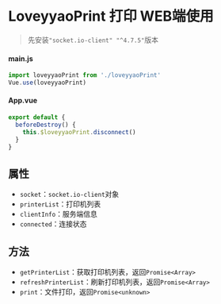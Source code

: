 # LoveyyaoPrint 打印 WEB端使用
> 先安装`"socket.io-client" "^4.7.5"`版本

#### main.js
```js
import loveyyaoPrint from './loveyyaoPrint'
Vue.use(loveyyaoPrint)
```
#### App.vue
```js
export default {
  beforeDestroy() {
    this.$loveyyaoPrint.disconnect()
  }
}
```
## 属性

- `socket`：`socket.io-client`对象
- `printerList`：打印机列表
- `clientInfo`：服务端信息
- `connected`：连接状态
## 方法

- `getPrinterList`：获取打印机列表，返回`Promise<Array>`
- `refreshPrinterList`：刷新打印机列表，返回`Promise<Array>`
- `print`：文件打印，返回`Promise<unknown>`
